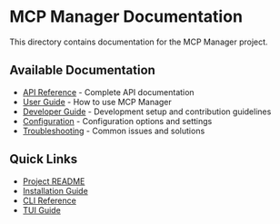 # MCP Manager Documentation

This directory contains documentation for the MCP Manager project.

## Available Documentation

- [API Reference](api.md) - Complete API documentation
- [User Guide](user-guide.md) - How to use MCP Manager
- [Developer Guide](developer-guide.md) - Development setup and contribution guidelines
- [Configuration](configuration.md) - Configuration options and settings
- [Troubleshooting](troubleshooting.md) - Common issues and solutions

## Quick Links

- [Project README](../README.md)
- [Installation Guide](../README.md#installation)
- [CLI Reference](../README.md#command-line-interface-cli)
- [TUI Guide](../README.md#terminal-user-interface-tui)